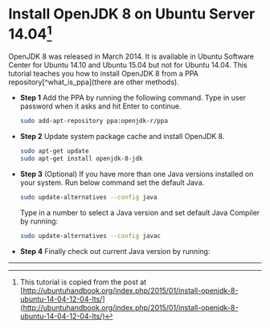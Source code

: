 # Install OpenJDK 8 on Ubuntu Server 14.04[^install_openjdk8_ref]

OpenJDK 8 was released in March 2014. It is available in Ubuntu Software Center for Ubuntu 14.10 and Ubuntu 15.04 but not for Ubuntu 14.04. This tutorial teaches you how to install OpenJDK 8 from a PPA repository[^what_is_ppa](there are other methods).

- **Step 1** Add the PPA by running the following command. Type in user password when it asks and hit Enter to continue.
  
  ```bash
  sudo add-apt-repository ppa:openjdk-r/ppa
  ```

- **Step 2** Update system package cache and install OpenJDK 8.

  ```bash
  sudo apt-get update 
  sudo apt-get install openjdk-8-jdk
  ```

- **Step 3** (Optional) If you have more than one Java versions installed on your system. Run below command set the default Java. 

  ```bash
  sudo update-alternatives --config java
  ```
  
  Type in a number to select a Java version and set default Java Compiler by running:
  
  ```bash
  sudo update-alternatives --config javac
  ```
  
- **Step 4** Finally check out current Java version by running:

---

[^install_openjdk8_ref]: This tutorial is copied from the post at [http://ubuntuhandbook.org/index.php/2015/01/install-openjdk-8-ubuntu-14-04-12-04-lts/](http://ubuntuhandbook.org/index.php/2015/01/install-openjdk-8-ubuntu-14-04-12-04-lts/)

[^what_is_pps]: PPA stands for Personal Package Archives, they are for non standard software/updates. If you are interested in more details about PPA, [the ask ubuntu page](http://askubuntu.com/questions/4983/what-are-ppas-and-how-do-i-use-them/4987) is a good start. 